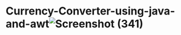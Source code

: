 # Currency-Converter-using-java-and-awt![Screenshot (341)](https://github.com/Lekhananc/Currency-Converter-using-java-and-awt/assets/86131162/14950a84-79fd-457f-9a70-5e51a92ad4ba)

